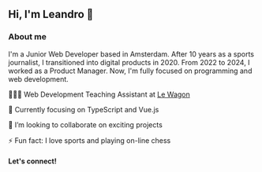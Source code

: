 ## Hi, I'm Leandro 👋

### About me

<p>I'm a Junior Web Developer based in Amsterdam. After 10 years as a sports journalist, I transitioned into digital products in 2020. From 2022 to 2024, I worked as a Product Manager. Now, I'm fully focused on programming and web development.</p>

👨🏽‍💻 Web Development Teaching Assistant at <a href="https://www.lewagon.com/amsterdam">Le Wagon</a>

🌱 Currently focusing on TypeScript and Vue.js

👯 I’m looking to collaborate on exciting projects

⚡ Fun fact: I love sports and playing on-line chess

#### Let's connect!

<!--
**leandroptavares/leandroptavares** is a ✨ _special_ ✨ repository because its `README.md` (this file) appears on your GitHub profile.

Here are some ideas to get you started:

- 🔭 I’m currently working on ...
- 🌱 I’m currently learning ...
- 👯 I’m looking to collaborate on ...
- 🤔 I’m looking for help with ...
- 💬 Ask me about ...
- 📫 How to reach me: ...
- 😄 Pronouns: ...
- ⚡ Fun fact: ...
-->
